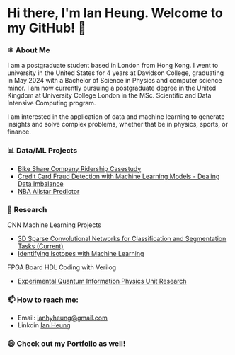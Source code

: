 # Hi there, I'm Ian Heung. Welcome to my GitHub! 👋

### ⚛️ About Me
I am a postgraduate student based in London from Hong Kong. I went to university in the United States for 4 years at Davidson College, graduating in May 2024 with a Bachelor of Science in Physics and computer science minor. I am now currently pursuing a postgraduate degree in the United Kingdom at University College London in the MSc. Scientific and Data Intensive Computing program.

I am interested in the application of data and machine learning to generate insights and solve complex problems, whether that be in physics, sports, or finance.

### 📊 Data/ML Projects
- [Bike Share Company Ridership Casestudy](https://github.com/iaheung/cyclistic_casestudy)
- [Credit Card Fraud Detection with Machine Learning Models - Dealing Data Imbalance](https://github.com/iaheung/credit_card_fraud_analysis)
- [NBA Allstar Predictor](https://github.com/iaheung/nba_allstar_predictor)

### 🔭 Research
CNN Machine Learning Projects
 - [3D Sparse Convolutional Networks for Classification and Segmentation Tasks (Current)](https://github.com/iaheung/attpc-torchsparse.git)
 - [Identifying Isotopes with Machine Learning](https://github.com/iaheung/2D3DCNN_Event_Classification)

FPGA Board HDL Coding with Verilog
- [Experimental Quantum Information Physics Unit Research](https://github.com/iaheung/oist_research/)
  
### 📫 How to reach me:
- Email: [ianhyheung@gmail.com](mailto:ianhyheung@gmail.com)
- Linkdin [Ian Heung](https://www.linkedin.com/in/ian-heung-908b0a238/)

### 😄 Check out my [Portfolio](https://iaheung.github.io) as well!
